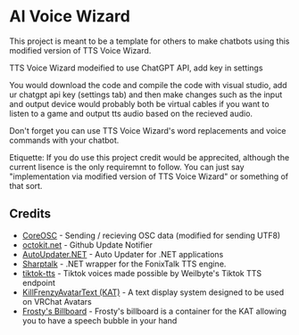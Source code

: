 # AI Voice Wizard

This project is meant to be a template for others to make chatbots using this modified version of TTS Voice Wizard.

TTS Voice Wizard modeified to use ChatGPT API, add key in settings


You would download the code and compile the code with visual studio, add ur chatgpt api key (settings tab) and then make changes such as the input and output device would probably both be virtual cables if you want to listen to a game and output tts audio based on the recieved audio.

Don't forget you can use TTS Voice Wizard's word replacements and voice commands with your chatbot.

Etiquette: If you do use this project credit would be apprecited, although the current lisence is the only requiremnt to follow. You can just say "implementation via modified version of TTS Voice Wizard" or something of that sort.



## Credits
- [CoreOSC](https://github.com/VRCWizard/CoreOSC-VRC-UTF8) - Sending / recieving OSC data (modified for sending UTF8)
- [octokit.net](https://github.com/octokit/octokit.net) - Github Update Notifier
- [AutoUpdater.NET](https://github.com/ravibpatel/AutoUpdater.NET) - Auto Updater for .NET applications
- [Sharptalk](https://github.com/whatsecretproject/SharpTalk) - .NET wrapper for the FonixTalk TTS engine.
- [tiktok-tts](https://github.com/Weilbyte/tiktok-tts) - Tiktok voices made possible by Weilbyte's Tiktok TTS endpoint
- [KillFrenzyAvatarText (KAT)](https://github.com/killfrenzy96/KillFrenzyAvatarText) - A text display system designed to be used on VRChat Avatars
- [Frosty's Billboard](https://github.com/Frosty704/Billboard) - Frosty's billboard is a container for the KAT allowing you to have a speech bubble in your hand


